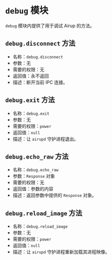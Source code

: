 # `debug` 模块
`debug` 模块内提供了用于调试 Airup 的方法。

## `debug.disconnect` 方法
 - 名称：`debug.disconnect`
 - 参数：无
 - 需要的权限：无
 - 返回值：永不返回
 - 描述：断开当前 IPC 连接。

## `debug.exit` 方法
 - 名称：`debug.exit`
 - 参数：无
 - 需要的权限：`power`
 - 返回值：`null`
 - 描述：让 `airupd` 守护进程退出。

## `debug.echo_raw` 方法
 - 名称：`debug.echo_raw`
 - 参数：`Response` 对象
 - 需要的权限：无
 - 返回值：参数的内容
 - 描述：返回参数中提供的 `Response` 对象。

## `debug.reload_image` 方法
 - 名称：`debug.reload_image`
 - 参数：无
 - 需要的权限：`power`
 - 返回值：`null`
 - 描述：让 `airupd` 守护进程重新加载其进程映像。